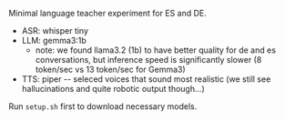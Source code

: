 Minimal language teacher experiment for ES and DE.

* ASR: whisper tiny
* LLM: gemma3:1b
   * note: we found llama3.2 (1b) to have better quality for de and es conversations, but inference speed is significantly slower (8 token/sec vs 13 token/sec for Gemma3)
* TTS: piper -- seleced voices that sound most realistic (we still see hallucinations and quite robotic output though...)

Run `setup.sh` first to download necessary models.

